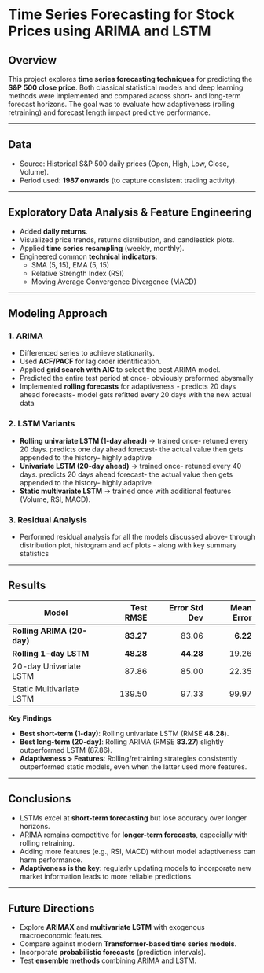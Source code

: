 # Time Series Forecasting for Stock Prices using ARIMA and LSTM

## Overview

This project explores **time series forecasting techniques** for predicting the **S&P 500 close price**. Both classical statistical models and deep learning methods were implemented and compared across short- and long-term forecast horizons. The goal was to evaluate how adaptiveness (rolling retraining) and forecast length impact predictive performance.

---

## Data

* Source: Historical S&P 500 daily prices (Open, High, Low, Close, Volume).  
* Period used: **1987 onwards** (to capture consistent trading activity).

---

## Exploratory Data Analysis & Feature Engineering

* Added **daily returns**.  
* Visualized price trends, returns distribution, and candlestick plots.  
* Applied **time series resampling** (weekly, monthly).  
* Engineered common **technical indicators**:
  * SMA (5, 15), EMA (5, 15)  
  * Relative Strength Index (RSI)  
  * Moving Average Convergence Divergence (MACD)

---

## Modeling Approach

### 1. ARIMA

* Differenced series to achieve stationarity.  
* Used **ACF/PACF** for lag order identification.  
* Applied **grid search with AIC** to select the best ARIMA model.
* Predicted the entire test period at once- obviously preformed abysmally
* Implemented **rolling forecasts** for adaptiveness - predicts 20 days ahead forecasts- model gets refitted every 20 days with the new actual data

### 2. LSTM Variants

* **Rolling univariate LSTM (1-day ahead)** → trained once- retuned every 20 days. predicts one day ahead forecast- the actual value then gets appended to the history- highly adaptive  
* **Univariate LSTM (20-day ahead)** → trained once- retuned every 40 days. predicts 20 days ahead forecast- the actual value then gets appended to the history- highly adaptive
* **Static multivariate LSTM** → trained once with additional features (Volume, RSI, MACD).

### 3. Residual Analysis

* Performed residual analysis for all the models discussed above- through distribution plot, histogram and acf plots - along with key summary statistics

---

## Results

| Model                      | Test RMSE | Error Std Dev | Mean Error |
| -------------------------- | --------: | ------------: | ---------: |
| **Rolling ARIMA (20-day)** | **83.27** |         83.06 |   **6.22** |
| **Rolling 1-day LSTM**     | **48.28** |     **44.28** |      19.26 |
| 20-day Univariate LSTM     |     87.86 |         85.00 |      22.35 |
| Static Multivariate LSTM   |    139.50 |         97.33 |      99.97 |

**Key Findings**

* **Best short-term (1-day)**: Rolling univariate LSTM (RMSE **48.28**).  
* **Best long-term (20-day)**: Rolling ARIMA (RMSE **83.27**) slightly outperformed LSTM (87.86).  
* **Adaptiveness > Features**: Rolling/retraining strategies consistently outperformed static models, even when the latter used more features.

---

## Conclusions

* LSTMs excel at **short-term forecasting** but lose accuracy over longer horizons.  
* ARIMA remains competitive for **longer-term forecasts**, especially with rolling retraining.  
* Adding more features (e.g., RSI, MACD) without model adaptiveness can harm performance.  
* **Adaptiveness is the key**: regularly updating models to incorporate new market information leads to more reliable predictions.

---

## Future Directions

* Explore **ARIMAX** and **multivariate LSTM** with exogenous macroeconomic features.  
* Compare against modern **Transformer-based time series models**.  
* Incorporate **probabilistic forecasts** (prediction intervals).  
* Test **ensemble methods** combining ARIMA and LSTM.
